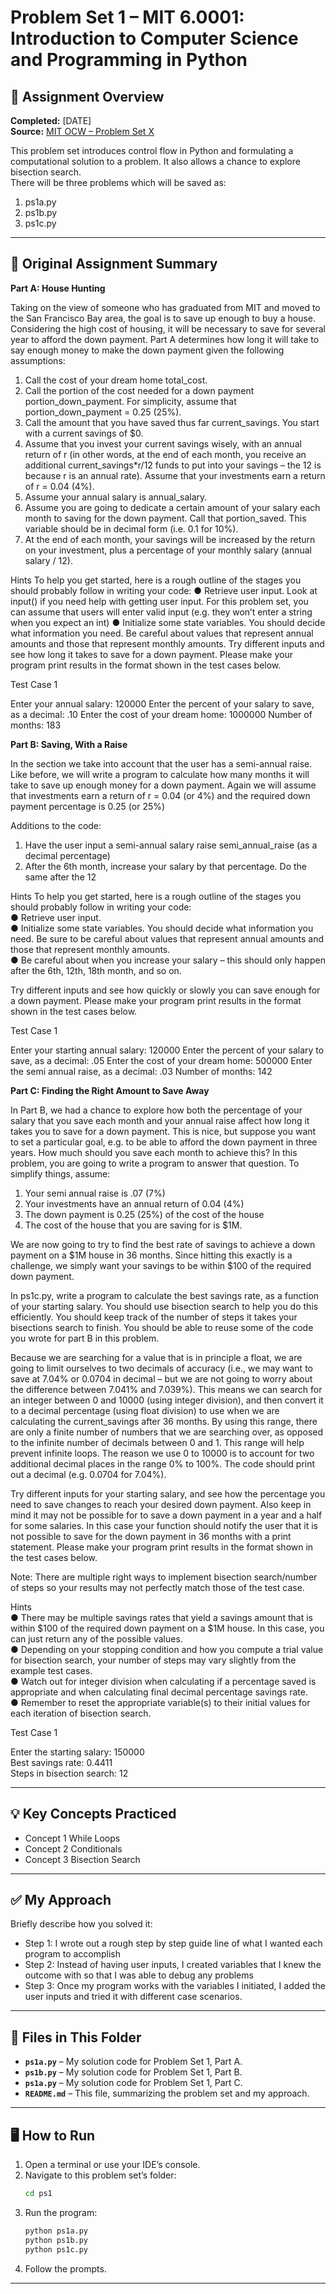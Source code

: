 # Problem Set 1 – MIT 6.0001: Introduction to Computer Science and Programming in Python

## 📄 Assignment Overview  
**Completed:** [DATE]     
**Source:** [MIT OCW – Problem Set X](LINK_TO_OCW_PROBLEM)  

This problem set introduces control flow in Python and formulating a computational solution to a problem. It also allows a chance to explore bisection search.  
There will be three problems which will be saved as:
1. ps1a.py
2. ps1b.py
3. ps1c.py

---

## 📝 Original Assignment Summary

**Part A: House Hunting**  

Taking on the view of someone who has graduated from MIT and moved to the San Francisco Bay area, the goal is to save up enough to buy a house. Considering the high cost of housing, it will be necessary to save for several year to afford the down payment. Part A determines how long it will take to say enough money to make the down payment given the following assumptions:

1. Call the cost of your dream home total_cost.
2. Call the portion of the cost needed for a down payment portion_down_payment. For
simplicity, assume that portion_down_payment = 0.25 (25%).
3. Call the amount that you have saved thus far current_savings. You start with a current
savings of $0. 
4. Assume that you invest your current savings wisely, with an annual return of r (in other words,
at the end of each month, you receive an additional current_savings*r/12 funds to put into
your savings – the 12 is because r is an annual rate). Assume that your investments earn a 
return of r = 0.04 (4%).
5. Assume your annual salary is annual_salary.
6. Assume you are going to dedicate a certain amount of your salary each month to saving for 
the down payment. Call that portion_saved. This variable should be in decimal form (i.e. 0.1
for 10%). 
7. At the end of each month, your savings will be increased by the return on your investment,
plus a percentage of your monthly salary (annual salary / 12).

Hints 
To help you get started, here is a rough outline of the stages you should probably follow in writing your 
code: 
● Retrieve user input. Look at input() if you need help with getting user input. For this problem set, 
you can assume that users will enter valid input (e.g. they won’t enter a string when you expect 
an int) 
● Initialize some state variables. You should decide what information you need.  Be careful about 
values that represent annual amounts and those that represent monthly amounts. 
Try different inputs and see how long it takes to save for a down payment.  Please make your 
program print results in the format shown in the test cases below.  

Test Case 1 
>>> 
Enter your annual salary: 120000 
Enter the percent of your salary to save, as a decimal: .10 
Enter the cost of your dream home: 1000000 
Number of months: 183 

**Part B: Saving, With a Raise**  

In the section we take into account that the user has a semi-annual raise. Like before, we will write a program to calculate how many months it will take to save up enough money for a down payment. Again we will assume that investments earn a return of r​ = 0.04 (or 4%) and the required down payment percentage is 0.25 (or 25%)

Additions to the code:
1. Have the user input a semi-annual salary raise semi_annual_raise​ (as a decimal percentage)
2. After the 6th month, increase your salary by that percentage.  Do the same after the 12

Hints 
To help you get started, here is a rough outline of the stages you should probably follow in writing your 
code:   
● Retrieve user input.     
● Initialize some state variables. You should decide what information you need.  Be sure to be 
careful about values that represent annual amounts and those that represent monthly amounts.   
● Be careful about when you increase your salary – this should only happen after the 6th, 12th, 18th 
month, and so on.   

Try different inputs and see how quickly or slowly you can save enough for a down payment.  Please 
make your program print results in the format shown in the test cases below.  

Test Case 1 
>>>  
Enter your starting annual salary: 120000 
Enter the percent of your salary to save, as a decimal: .05 
Enter the cost of your dream home: 500000 
Enter the semi annual raise, as a decimal: .03 
Number of months: 142 
>>> 

**Part C: Finding the Right Amount to Save Away**

In Part B, we had a chance to explore how both the percentage of your salary that you save each month 
and your annual raise affect how long it takes you to save for a down payment.  This is nice, but 
suppose you want to set a particular goal, e.g. to be able to afford the down payment in three years. 
How much should you save each month to achieve this?  In this problem, you are going to write a 
program to answer that question.  To simplify things, assume: 

1. Your semi annual raise is .07 (7%) 
2. Your investments have an annual return of 0.04 (4%)  
3. The down payment is 0.25 (25%) of the cost of the house 
4. The cost of the house that you are saving for is $1M.

We are now going to try to find the best rate of savings to achieve a down payment on a $1M house in 
36 months. Since hitting this exactly is a challenge, we simply want your savings to be within $100 of 
the required down payment. 

In ps1c.py, write a program to calculate the best savings rate, as a function of your starting salary. 
You should use bisection search to help you do this efficiently. You should keep track of the number of 
steps it takes your bisections search to finish. You should be able to reuse some of the code you wrote 
for part B in this problem.  

Because we are searching for a value that is in principle a float, we are going to limit ourselves to two 
decimals of accuracy (i.e., we may want to save at 7.04%  or 0.0704 in decimal – but we are not 
going to worry about the difference between 7.041% and 7.039%).  This means we can search for an 
integer between 0 and 10000 (using integer division), and then convert it to a decimal percentage 
(using float division) to use when we are calculating the current_savings after 36 months. By using 
this range, there are only a finite number of numbers that we are searching over, as opposed to the 
infinite number of decimals between 0 and 1. This range will help prevent infinite loops. The reason we 
use 0 to 10000 is to account for two additional decimal places in the range 0% to 100%. The code 
should print out a decimal (e.g. 0.0704 for 7.04%). 

Try different inputs for your starting salary, and see how the percentage you need to save changes to 
reach your desired down payment.  Also keep in mind it may not be possible for to save a down 
payment in a year and a half for some salaries. In this case your function should notify the user that it 
is not possible to save for the down payment in 36 months with a print statement. Please make your 
program print results in the format shown in the test cases below.

Note: There are multiple right ways to implement bisection search/number of steps so your 
results may not perfectly match those of the test case. 

Hints   
● There may be multiple savings rates that yield a savings amount that is within $100 of the 
required down payment on a $1M house. In this case, you can just return any of the possible 
values.   
● Depending on your stopping condition and how you compute a trial value for bisection search, 
your number of steps may vary slightly from the example test cases.   
● Watch out for integer division when calculating if a percentage saved is appropriate and when 
calculating final decimal percentage savings rate.   
● Remember to reset the appropriate variable(s) to their initial values for each iteration of bisection 
search.   

Test Case 1 
>>>  
Enter the starting salary: 150000   
Best savings rate: 0.4411    
Steps in bisection search: 12   
>>> 
   
---

## 💡 Key Concepts Practiced
- Concept 1 While Loops  
- Concept 2 Conditionals  
- Concept 3 Bisection Search  

---

## ✅ My Approach
Briefly describe how you solved it:
- Step 1: I wrote out a rough step by step guide line of what I wanted each program to accomplish
- Step 2: Instead of having user inputs, I created variables that I knew the outcome with so that I was able to debug any problems
- Step 3: Once my program works with the variables I initiated, I added the user inputs and tried it with different case scenarios. 

---

## 📂 Files in This Folder
- **`ps1a.py`** – My solution code for Problem Set 1, Part A.
- **`ps1b.py`** – My solution code for Problem Set 1, Part B.
- **`ps1a.py`** – My solution code for Problem Set 1, Part C.
- **`README.md`** – This file, summarizing the problem set and my approach.

---

## 🖥️ How to Run
1. Open a terminal or use your IDE’s console.
2. Navigate to this problem set’s folder:
   ```bash
   cd ps1
3. Run the program:
   ```bash
   python ps1a.py
   python ps1b.py
   python ps1c.py

4. Follow the prompts.

---


